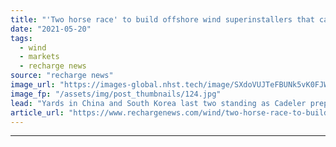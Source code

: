 ```yaml
---
title: "'Two horse race' to build offshore wind superinstallers that can handle 20MW turbines"
date: "2021-05-20"
tags: 
  - wind
  - markets
  - recharge news
source: "recharge news"
image_url: "https://images-global.nhst.tech/image/SXdoVUJTeFBUNk5vK0FJWkd2VmhIdXh0V1JQRVhCWHRhbFh6QW5vWC96Zz0=/nhst/binary/754728052ae4f1de12e95d44147a56e3"
image_fp: "/assets/img/post_thumbnails/124.jpg"
lead: "Yards in China and South Korea last two standing as Cadeler prepares to take giant WTIVs into market"
article_url: "https://www.rechargenews.com/wind/two-horse-race-to-build-offshore-wind-superinstallers-that-can-handle-20mw-turbines/2-1-1013719"
---
```


---
